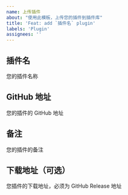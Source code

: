 ```yaml
---
name: 上传插件
about: "使用此模板，上传您的插件到插件库"
title: 'Feat: add `插件名` plugin'
labels: 'Plugin'
assignees: ''
---
```


## 插件名

您的插件名称

## GitHub 地址

您的插件的 GitHub 地址

## 备注

您的插件的备注

## 下载地址（可选）

您插件的下载地址，必须为 GitHub Release 地址
